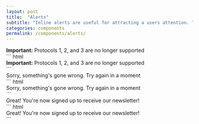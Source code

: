 ```yaml
---
layout: post
title:  "Alerts"
subtitle: "Inline alerts are useful for attracting a users attention. They default to 100% width of the parent container."
categories: components
permalink: /components/alerts/
---
```

<div class="pattern">
  <div class="alert alert--information">
    <span class="alert__copy"><strong>Important:</strong> Protocols 1, 2, and 3 are no longer supported</span>
  </div>
</div>
``` html
<div class="alert alert--information">
  <span class="alert__copy"><strong>Important:</strong> Protocols 1, 2, and 3 are no longer supported</span>
</div>
```

<div class="pattern">
  <div class="alert alert--error">
    <span class="alert__copy">Sorry, something's gone wrong. Try again in a moment</span>
  </div>
</div>
``` html
<div class="alert alert--error">
  <span class="alert__copy">Sorry, something's gone wrong. Try again in a moment</span>
</div>
```

<div class="pattern">
  <div class="alert alert--success">
    <span class="alert__copy">Great! You're now signed up to receive our newsletter!</span>
  </div>
</div>
``` html
<div class="alert alert--success">
  <span class="alert__copy">Great! You're now signed up to receive our newsletter!</span>
</div>
```